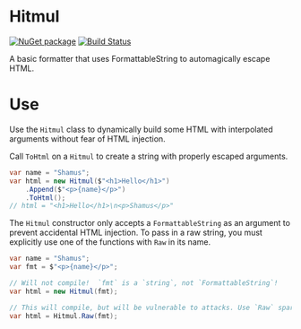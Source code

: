 # Hitmul
[![NuGet package](http://img.shields.io/nuget/v/Sekwell?style=flat&logo=nuget)](https://www.nuget.org/packages/Hitmul/ "View this project on NuGet")
[![Build Status](https://travis-ci.com/Shamus03/Hitmul.svg?token=WuKfy3V3Yw7K95LjG4aM&branch=master)](https://travis-ci.com/Shamus03/Hitmul)

A basic formatter that uses FormattableString to automagically escape HTML.

# Use

Use the `Hitmul` class to dynamically build some HTML with interpolated arguments without fear of HTML injection.

Call `ToHtml` on a `Hitmul` to create a string with properly escaped arguments.

```c#
var name = "Shamus";
var html = new Hitmul($"<h1>Hello</h1>")
    .Append($"<p>{name}</p>")
    .ToHtml();
// html = "<h1>Hello</h1>\n<p>Shamus</p>"
```

The `Hitmul` constructor only accepts a `FormattableString` as an argument to prevent accidental HTML injection.  To pass in a raw string, you must explicitly use one of the functions with `Raw` in its name.

```c#
var name = "Shamus";
var fmt = $"<p>{name}</p>";

// Will not compile!  `fmt` is a `string`, not `FormattableString`!
var html = new Hitmul(fmt);

// This will compile, but will be vulnerable to attacks. Use `Raw` sparingly!
var html = Hitmul.Raw(fmt);
```
